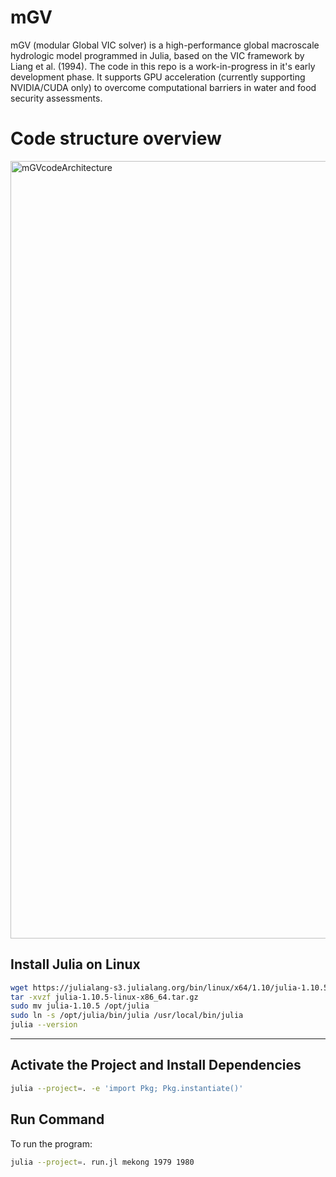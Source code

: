 # mGV
mGV (modular Global VIC solver) is a high-performance global macroscale hydrologic model programmed in Julia, based on the VIC framework by Liang et al. (1994). The code in this repo is a work-in-progress in it's early development phase. It supports GPU acceleration (currently supporting NVIDIA/CUDA only) to overcome computational barriers in water and food security assessments.

# Code structure overview
<img width="1341" height="1244" alt="mGVcodeArchitecture" src="https://github.com/user-attachments/assets/296bd461-c28d-43f9-a887-a6c9ca94db15" />

## Install Julia on Linux

```bash
wget https://julialang-s3.julialang.org/bin/linux/x64/1.10/julia-1.10.5-linux-x86_64.tar.gz
tar -xvzf julia-1.10.5-linux-x86_64.tar.gz
sudo mv julia-1.10.5 /opt/julia
sudo ln -s /opt/julia/bin/julia /usr/local/bin/julia
julia --version
```

---

## Activate the Project and Install Dependencies

```bash
julia --project=. -e 'import Pkg; Pkg.instantiate()'
```


## Run Command

To run the program:

```bash
julia --project=. run.jl mekong 1979 1980
```
